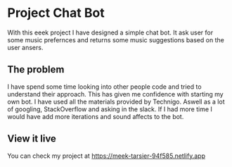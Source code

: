 # Project Chat Bot

With this eeek project I have designed a simple chat bot. It ask user for some music prefernces and returns some music suggestions based on the user ansers. 

## The problem

I have spend some time looking into other people code and tried to understand their approach. This has given me confidence with starting my own bot. I have used all the materials provided by Technigo. Aswell as a lot of googling, StackOverflow and asking in the slack. If I had more time I would have add more iterations and sound affects to the bot. 

## View it live

You can check my project at https://meek-tarsier-94f585.netlify.app
